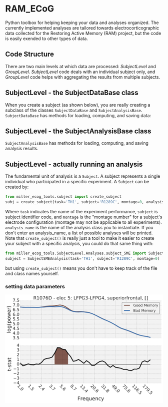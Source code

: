 # RAM_ECoG

Python toolbox for helping keeping your data and analyses organized. The currently implemented analyses are tailored towards electrocorticographic data collected for the Restoring Active Memory (RAM) project, but the code is easily exended to other types of data.

## Code Structure

There are two main levels at which data are processed: *SubjectLevel* and *GroupLevel*.  *SubjectLevel* code deals with an individual subject only, and *GroupLevel* code helps with aggregating the results from multiple subjects.

## SubjectLevel - the SubjectDataBase class

When you create a subject (as shown below), you are really creating a subclass of the classes `SubjectDataBase` and `SubjectAnalysisBase`. `SubjectDataBase` has methods for loading, computing, and saving data:

## SubjectLevel - the SubjectAnalysisBase class

 `SubjectAnalysisBase` has methods for loading, computing, and saving analysis results.

## SubjectLevel - actually running an analysis

The fundamental unit of analysis is a `Subject`. A subject represents a single individual who participated in a specific experiment. A `Subject` can be created by:

```python
from miller_ecog_tools.subject import create_subject
subj = create_subject(task='TH1', subject='R1289C', montage=0, analysis_name='SubjectSMEAnalysis')
```

Where `task` indicates the name of the experiment performance, `subject` is subject identifier code, and `montage` is the "montage number" for a subject's electrode configuration (montage may not be applicable to all experiments). `analysis_name` is the name of the analysis class you to instantiate. If you don't enter an analysis_name, a list of possible analyses will be printed. Note that `create_subject()` is really just a tool to make it easier to create your subject with a specific analysis, you could do that same thing with:

```python
from miller_ecog_tools.SubjectLevel.Analyses.subject_SME import SubjectSMEAnalysis
subject = SubjectSMEAnalysis(task='TH1', subject='R1289C', montage=0)
```

but using `create_subject()` means you don't have to keep track of the file and class names yourself.

### setting data parameters


![Power Spectra](images/example_power_spect.png?raw=true)


